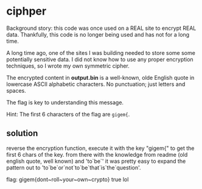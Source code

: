 # ciphper

Background story: this code was once used on a REAL site to encrypt REAL data.
Thankfully, this code is no longer being used and has not for a long time.

A long time ago, one of the sites I was building needed to store some some
potentially sensitive data. I did not know how to use any proper encryption
techniques, so I wrote my own symmetric cipher.

The encrypted content in **output.bin** is a well-known, olde English quote in
lowercase ASCII alphabetic characters. No punctuation; just letters and spaces.

The flag is key to understanding this message.

Hint: The first 6 characters of the flag are `gigem{`.

## solution

reverse the encryption function, execute it with the key "gigem{" to get the first 6 chars of the key. from there with the knowledge from readme (old english quote, well known) and 'to\`be\`' it was pretty easy to expand the pattern out to 'to\`be\`or\`not\`to\`be\`that\`is\`the\`question'.

flag: gigem{dont~roll~your~own~crypto} true lol

